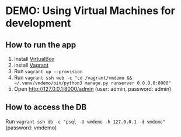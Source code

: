 # DEMO: Using Virtual Machines for development

## How to run the app
1. Install [VirtualBox](https://www.virtualbox.org/)
2. install [Vagrant](https://developer.hashicorp.com/vagrant)
3. Run `vagrant up --provision`
4. Run `vagrant ssh web -c "cd /vagrant/vmdemo && ~/.venv/vmdemo/bin/python3 manage.py runserver 0.0.0.0:8000"`
5. Open http://127.0.0.1:8000/admin (user: admin, password: admin)

## How to access the DB
Run `vagrant ssh db -c "psql -U vmdemo -h 127.0.0.1 -d vmdemo"` (password: vmdemo)
